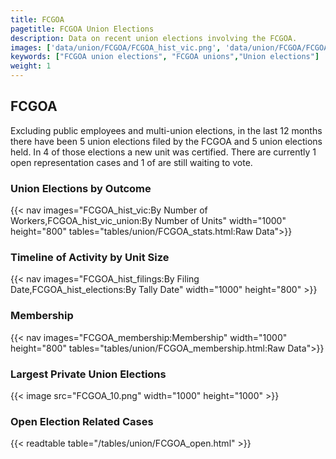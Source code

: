 ```yaml
---
title: FCGOA
pagetitle: FCGOA Union Elections
description: Data on recent union elections involving the FCGOA.
images: ['data/union/FCGOA/FCGOA_hist_vic.png', 'data/union/FCGOA/FCGOA_hist_size.png', 'data/union/FCGOA/FCGOA_10.png']
keywords: ["FCGOA union elections", "FCGOA unions","Union elections"]
weight: 1
---
```

##  FCGOA

Excluding public employees and multi-union elections, in the last 12 months there have been 5 union elections filed by the FCGOA and 5 union elections held. In 4 of those elections a new unit was certified. There are currently 1 open representation cases and 1 of are still waiting to vote.

### Union Elections by Outcome
{{< nav images="FCGOA_hist_vic:By Number of Workers,FCGOA_hist_vic_union:By Number of Units" width="1000" height="800" tables="tables/union/FCGOA_stats.html:Raw Data">}}

### Timeline of Activity by Unit Size
{{< nav images="FCGOA_hist_filings:By Filing Date,FCGOA_hist_elections:By Tally Date" width="1000" height="800" >}}

### Membership
{{< nav images="FCGOA_membership:Membership" width="1000" height="800" tables="tables/union/FCGOA_membership.html:Raw Data">}}

### Largest Private Union Elections
{{< image src="FCGOA_10.png" width="1000" height="1000"  >}}

### Open Election Related Cases
{{< readtable table="/tables/union/FCGOA_open.html" >}}

